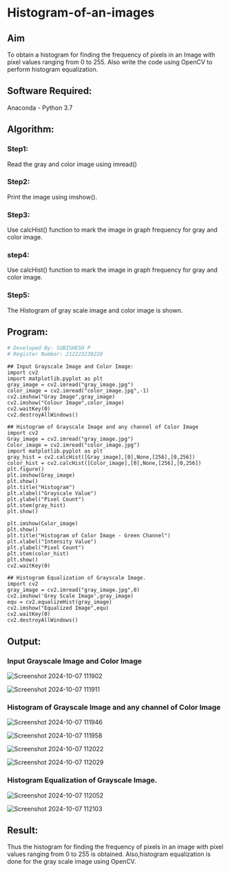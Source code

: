 # Histogram-of-an-images
## Aim
To obtain a histogram for finding the frequency of pixels in an Image with pixel values ranging from 0 to 255. Also write the code using OpenCV to perform histogram equalization.

## Software Required:
Anaconda - Python 3.7

## Algorithm:
### Step1:
Read the gray and color image using imread()

### Step2:
Print the image using imshow().

### Step3:
Use calcHist() function to mark the image in graph frequency for gray and color image.

### step4:
Use calcHist() function to mark the image in graph frequency for gray and color image.

### Step5:
The Histogram of gray scale image and color image is shown.


## Program:
```python
# Developed By: SUBISHESH P
# Register Number: 212223230220
```
```
## Input Grayscale Image and Color Image:
import cv2
import matplotlib.pyplot as plt
gray_image = cv2.imread("gray_image.jpg")
color_image = cv2.imread("color_image.jpg",-1)
cv2.imshow("Gray Image",gray_image)
cv2.imshow("Colour Image",color_image)
cv2.waitKey(0)
cv2.destroyAllWindows()

## Histogram of Grayscale Image and any channel of Color Image
import cv2
Gray_image = cv2.imread("gray_image.jpg")
Color_image = cv2.imread("color_image.jpg")
import matplotlib.pyplot as plt
gray_hist = cv2.calcHist([Gray_image],[0],None,[256],[0,256])
color_hist = cv2.calcHist([Color_image],[0],None,[256],[0,256])
plt.figure()
plt.imshow(Gray_image)
plt.show()
plt.title("Histogram")
plt.xlabel("Grayscale Value")
plt.ylabel("Pixel Count")
plt.stem(gray_hist)
plt.show()

plt.imshow(Color_image)
plt.show()
plt.title("Histogram of Color Image - Green Channel")
plt.xlabel("Intensity Value")
plt.ylabel("Pixel Count")
plt.stem(color_hist)
plt.show()
cv2.waitKey(0)

## Histogram Equalization of Grayscale Image.
import cv2
gray_image = cv2.imread("gray_image.jpg",0)
cv2.imshow('Grey Scale Image',gray_image)
equ = cv2.equalizeHist(gray_image)
cv2.imshow("Equalized Image",equ)
cv2.waitKey(0)
cv2.destroyAllWindows()
```

## Output:
### Input Grayscale Image and Color Image

![Screenshot 2024-10-07 111902](https://github.com/user-attachments/assets/f6ebb699-7e1c-4e09-bfe6-1bd0add118be)

![Screenshot 2024-10-07 111911](https://github.com/user-attachments/assets/f44147c4-4501-4439-ac7d-95982cb5394f)


### Histogram of Grayscale Image and any channel of Color Image

![Screenshot 2024-10-07 111946](https://github.com/user-attachments/assets/6a8980f6-60f8-47e7-a54b-e62853e5893d)

![Screenshot 2024-10-07 111958](https://github.com/user-attachments/assets/f82615fd-345e-4125-a0d6-ef9e2d819990)

![Screenshot 2024-10-07 112022](https://github.com/user-attachments/assets/4ac198f4-f6b4-443c-9314-fdbdcc59f693)

![Screenshot 2024-10-07 112029](https://github.com/user-attachments/assets/797ba866-11d7-4a57-bd37-4c11369628f0)

### Histogram Equalization of Grayscale Image.

![Screenshot 2024-10-07 112052](https://github.com/user-attachments/assets/63b8e2d0-01f7-4023-8db4-c53aef6dcbe4)

![Screenshot 2024-10-07 112103](https://github.com/user-attachments/assets/2fc81624-2e7e-45a1-a115-305c75d081bd)

## Result: 
Thus the histogram for finding the frequency of pixels in an image with pixel values ranging from 0 to 255 is obtained. Also,histogram equalization is done for the gray scale image using OpenCV.
